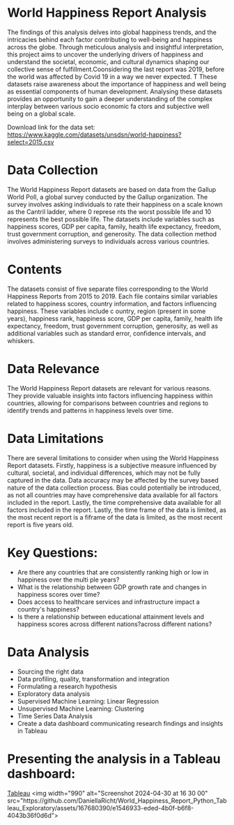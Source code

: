 # World Happiness Report Analysis
The findings of this analysis delves into global happiness trends, and the intricacies behind each factor contributing to well-being and happiness across the globe. Through meticulous analysis and insightful interpretation, this project aims to uncover the underlying drivers of happiness and understand the societal, economic, and cultural dynamics shaping our collective sense of fulfillment.Coonsidering the last report was 2019, before the world was affected by Covid 19 in a way we never expected. T These datasets raise awareness about the importance of happiness and well being as essential components of human development. Analysing these datasets provides an opportunity to gain a deeper understanding of the complex interplay between various socio economic fa ctors and subjective well being on a global scale.


Download link for the data set: https://www.kaggle.com/datasets/unsdsn/world-happiness?select=2015.csv

# Data Collection
The World Happiness Report datasets are based on data from the Gallup World Poll, a global survey conducted by the Gallup organization. The survey involves asking individuals to rate their happiness on a scale known as the Cantril ladder, where 0 represe nts the worst possible life and 10 represents the best possible life. The datasets include variables such as happiness scores, GDP per capita, family, health life expectancy, freedom, trust government corruption, and generosity. The data collection method involves administering surveys to individuals across various countries.

# Contents
The datasets consist of five separate files corresponding to the World Happiness Reports from 2015 to 2019. Each file contains similar variables related to happiness scores, country information, and factors influencing happiness. These variables include c ountry, region (present in some years), happiness rank, happiness score, GDP per capita, family, health life expectancy, freedom, trust government corruption, generosity, as well as additional variables such as standard error, confidence intervals, and whiskers.

# Data Relevance
The World Happiness Report datasets are relevant for various reasons. They provide valuable insights into factors influencing happiness within countries, allowing for comparisons between countries and regions to identify trends and patterns in happiness levels over time.

# Data Limitations
There are several limitations to consider when using the World Happiness Report datasets. Firstly, happiness is a subjective measure influenced by cultural, societal, and individual differences, which may not be fully captured in the data. Data accuracy may be affected by the survey based nature of the data collection process. Bias could potentially be introduced, as not all countries may have comprehensive data available for all factors included in the report. Lastly, the time comprehensive data available for all factors included in the report. Lastly, the time frame of the data is limited, as the most recent report is a fiframe of the data is limited, as the most recent report is five years old.

# Key Questions:
- Are there any countries that are consistently ranking high or low in happiness over the multi ple years?
- What is the relationship between GDP growth rate and changes in happiness scores over time?
- Does access to healthcare services and infrastructure impact a country's happiness?
- Is there a relationship between educational attainment levels and happiness scores across different nations?across different nations?

# Data Analysis
 - Sourcing the right data
 - Data profiling, quality, transformation and integration
 - Formulating a research hypothesis
 - Exploratory data analysis
 - Supervised Machine Learning: Linear Regression
 - Unsupervised Machine Learning: Clustering
 - Time Series Data Analysis
 - Create a data dashboard communicating research findings and insights in Tableau

# Presenting the analysis in a Tableau dashboard:
[Tableau]([https://pages.github.com/](https://public.tableau.com/app/profile/daniella.richt/viz/World_Happiness_Report_Analysis/WorldHappinessReport?publish=yes))
<img width="990" alt="Screenshot 2024-04-30 at 16 30 00" src="https://github.com/DaniellaRicht/World_Happiness_Report_Python_Tableau_Exploratory/assets/167680390/e1546933-eded-4b0f-b6f8-4043b36f0d6d">

